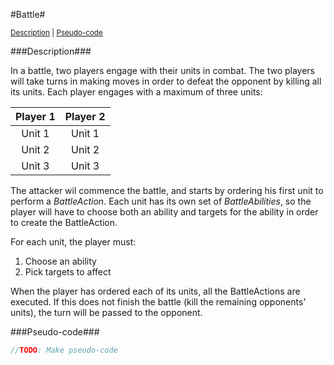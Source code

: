 #Battle#

<sup>[Description](#description) | [Pseudo-code](#pseudo-code)</sup>

###Description###

In a battle, two players engage with their units in combat. The two players will take turns in making moves in order to defeat the opponent by killing all its units. Each player engages with a maximum of three units:

| Player 1  | Player 2  |
|:---------:|:---------:|
| Unit 1    | Unit 1    |
| Unit 2    | Unit 2    |
| Unit 3    | Unit 3    |

The attacker wil commence the battle, and starts by ordering his first unit to perform a *BattleAction*. Each unit has its own set of *BattleAbilities*, so the player will have to choose both an ability and targets for the ability in order to create the BattleAction.

For each unit, the player must:
1. Choose an ability
2. Pick targets to affect

When the player has ordered each of its units, all the BattleActions are executed. If this does not finish the battle (kill the remaining opponents' units), the turn will be passed to the opponent.

###Pseudo-code###
  
  ```java
  //TODO: Make pseudo-code
  ```
